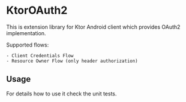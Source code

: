 #  KtorOAuth2

This is extension library for Ktor Android client which provides OAuth2 implementation.


Supported flows:

    - Client Credentials Flow
    - Resource Owner Flow (only header authorization)


## Usage

For details how to use it check the unit tests.
